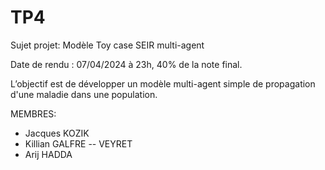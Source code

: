 # TP4
Sujet projet: Modèle Toy case SEIR multi-agent

Date de rendu : 07/04/2024 à 23h, 40% de la note final.

L’objectif est de développer un modèle multi-agent simple de propagation d'une maladie dans
une population.

MEMBRES:
- Jacques KOZIK
- Killian GALFRE -- VEYRET
- Arij HADDA
 
